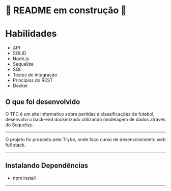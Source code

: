 # 🚧 README em construção 🚧
# Habilidades

- API
- SOLID
- Node.js
- Sequelize
- SQL
- Testes de Integração
- Princípios do REST 
- Docker

 ## O que foi desenvolvido

  O TFC é um site informativo sobre partidas e classificações de futebol, desenvolvi o back-end dockerizado utilizando modelagem de dados através do Sequelize.

 ---
O projeto foi proposto pela Trybe, onde faço curso de desenvolvimento web full stack.

---
## Instalando Dependências

- npm install

---


